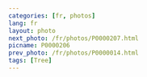 ```yaml
---
categories: [fr, photos]
lang: fr
layout: photo
next_photo: /fr/photos/P0000207.html
picname: P0000206
prev_photo: /fr/photos/P0000014.html
tags: [Tree]
---
```


